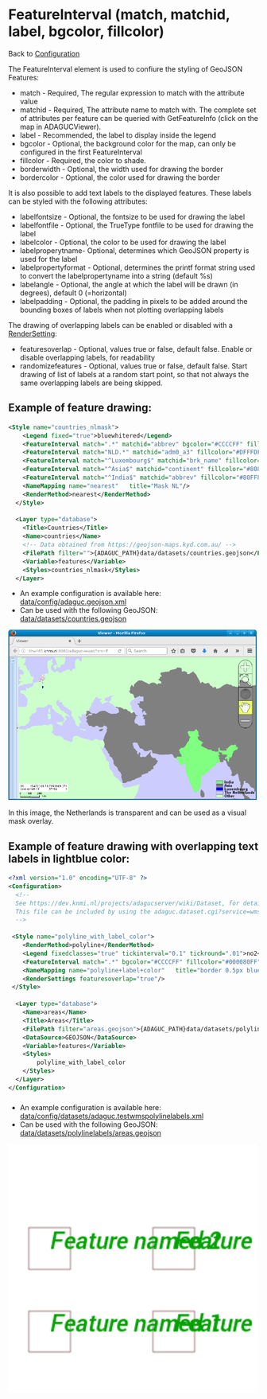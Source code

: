 FeatureInterval (match, matchid, label, bgcolor, fillcolor)
===========================================================

Back to [Configuration](./Configuration.md)

The FeatureInterval element is used to confiure the styling of GeoJSON Features:

-   match - Required, The regular expression to match with the attribute value
-   matchid - Required, The attribute name to match with. The complete set of attributes per feature can be queried with GetFeatureInfo (click on the map in ADAGUCViewer).
-   label - Recommended, the label to display inside the legend
-   bgcolor - Optional, the background color for the map, can only be configured in the first FeatureInterval
-   fillcolor - Required, the color to shade.
-   borderwidth - Optional, the width used for drawing the border
-   bordercolor - Optional, the color used for drawing the border

It is also possible to add text labels to the displayed features. These labels can be styled with the following attributes:

-   labelfontsize - Optional, the fontsize to be used for drawing the label
-   labelfontfile - Optional, the TrueType fontfile to be used for drawing the label
-   labelcolor - Optional, the color to be used for drawing the label
-   labelproperytname- Optional, determines which GeoJSON property is used for the label
-   labelpropertyformat - Optional, determines the printf format string used to convert the labelpropertyname into a string (default %s)
-   labelangle - Optional, the angle at which the label will be drawn (in degrees), default 0 (=horizontal)
-   labelpadding - Optional, the padding in pixels to be added around the bounding boxes of labels when not plotting overlapping labels

The drawing of overlapping labels can be enabled or disabled with a [RenderSetting](./RenderSettings.md):
-   featuresoverlap - Optional, values true or false, default false. Enable or disable overlapping labels, for readability
-   randomizefeatures - Optional, values true or false, default false. Start drawing of list of labels at a random start point, so that not always the same overlapping labels are being skipped.

## Example of feature drawing:

```xml
<Style name="countries_nlmask">
    <Legend fixed="true">bluewhitered</Legend>
    <FeatureInterval match=".*" matchid="abbrev" bgcolor="#CCCCFF" fillcolor="#CCFFCCFF" label="Other"/>
    <FeatureInterval match="NLD.*" matchid="adm0_a3" fillcolor="#DFFFDF00" label="The Netherlands"/>
    <FeatureInterval match="^Luxembourg$" matchid="brk_name" fillcolor="#0000FF"  label="Luxembourg"/>
    <FeatureInterval match="^Asia$" matchid="continent" fillcolor="#808080"  label="Asia"/>
    <FeatureInterval match="^India$" matchid="abbrev" fillcolor="#80FF80"  label="India"/>
    <NameMapping name="nearest"   title="Mask NL"/>
    <RenderMethod>nearest</RenderMethod>
  </Style>

  <Layer type="database">
    <Title>Countries</Title>
    <Name>countries</Name>
    <!-- Data obtained from https://geojson-maps.kyd.com.au/ -->
    <FilePath filter="">{ADAGUC_PATH}data/datasets/countries.geojson</FilePath>
    <Variable>features</Variable>
    <Styles>countries_nlmask</Styles>
  </Layer>
```

- An example configuration is available here: [data/config/adaguc.geojson.xml](../../data/config/adaguc.geojson.xml)
- Can be used with the following GeoJSON: [data/datasets/countries.geojson](../../data/datasets/countries.geojson)


<img src="ADAGUC_GeoJSON_MASKED.png" alt="ADAGUC_GeoJSON_MASKED.png" width="500"/>

In this image, the Netherlands is transparent and can be used as a
visual mask overlay.


## Example of feature drawing with overlapping text labels in lightblue color:

```xml
<?xml version="1.0" encoding="UTF-8" ?>
<Configuration>
  <!--
  See https://dev.knmi.nl/projects/adagucserver/wiki/Dataset, for details
  This file can be included by using the adaguc.dataset.cgi?service=wms&DATASET=testdata& key value pair in the URL
  -->

 <Style name="polyline_with_label_color">
    <RenderMethod>polyline</RenderMethod>
    <Legend fixedclasses="true" tickinterval="0.1" tickround=".01">no2</Legend>
    <FeatureInterval match=".*" bgcolor="#CCCCFF" fillcolor="#000080FF" bordercolor="#FF0000FF" label="area" borderwidth="0.5" labelpropertyname="name" labelfontsize="18" labelangle="0" labelfontfile="{ADAGUC_PATH}/data/fonts/Roboto-MediumItalic.ttf" labelcolor="#00A000FF"/>
    <NameMapping name="polyline+label+color"   title="border 0.5px blue" abstract="border 0.5px blue"/>
    <RenderSettings featuresoverlap="true"/>
 </Style>

  <Layer type="database">
    <Name>areas</Name>
    <Title>Areas</Title>
    <FilePath filter="areas.geojson">{ADAGUC_PATH}data/datasets/polylinelabels</FilePath>
    <DataSource>GEOJSON</DataSource>
    <Variable>features</Variable>
    <Styles>
        polyline_with_label_color
    </Styles>
  </Layer>
</Configuration>
```
### 
- An example configuration is available here: [data/config/datasets/adaguc.testwmspolylinelabels.xml](../../data/config/datasets/adaguc.testwmspolylinelabels.xml)
- Can be used with the following GeoJSON: [data/datasets/polylinelabels/areas.geojson](../../data/datasets/polylinelabels/areas.geojson)


<img src="../../tests/expectedoutputs/TestWMSPolylineLabel/test_WMSPolylineLabel_polyline_with_label_color.png" alt="test_WMSPolylineLabel_polyline_with_label_color.png" width="500"/>
